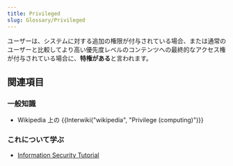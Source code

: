 ```yaml
---
title: Privileged
slug: Glossary/Privileged
---
```


ユーザーは、システムに対する追加の権限が付与されている場合、または通常のユーザーと比較してより高い優先度レベルのコンテンツへの最終的なアクセス権が付与されている場合に、**特権がある**と言われます。

## 関連項目

### 一般知識

- Wikipedia 上の {{Interwiki("wikipedia", "Privilege (computing)")}}

### これについて学ぶ

- [Information Security Tutorial](/ja/Learn/tutorial/Information_Security_Basics)
